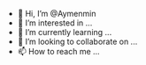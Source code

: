- 👋 Hi, I’m @Aymenmin
- 👀 I’m interested in ...
- 🌱 I’m currently learning ...
- 💞️ I’m looking to collaborate on ...
- 📫 How to reach me ...

<!---
Aymenmin/Aymenmin is a ✨ special ✨ repository because its `README.md` (this file) appears on your GitHub profile.
You can click the Preview link to take a look at your changes.
--->
